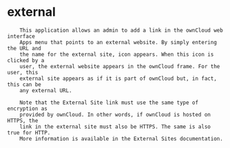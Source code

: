 # external
		This application allows an admin to add a link in the ownCloud web interface
		Apps menu that points to an external website. By simply entering the URL and
		the name for the external site, icon appears. When this icon is clicked by a
		user, the external website appears in the ownCloud frame. For the user, this
		external site appears as if it is part of ownCloud but, in fact, this can be
		any external URL.

		Note that the External Site link must use the same type of encryption as
		provided by ownCloud. In other words, if ownCloud is hosted on HTTPS, the
		link in the external site must also be HTTPS. The same is also true for HTTP.
		More information is available in the External Sites documentation.
